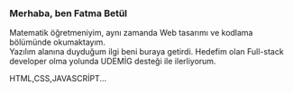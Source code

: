 ### Merhaba, ben Fatma Betül
Matematik öğretmeniyim, aynı zamanda Web tasarımı ve kodlama bölümünde okumaktayım.</br>
Yazılım alanına duyduğum ilgi beni buraya getirdi.
Hedefim olan Full-stack developer olma yolunda UDEMİG desteği ile ilerliyorum.

HTML,CSS,JAVASCRİPT...


